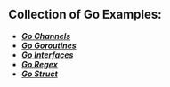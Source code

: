 ## Collection of Go Examples:

- ***[Go Channels](GoChannels.md)***
- ***[Go Goroutines](GoGoroutines.md)***
- ***[Go Interfaces](GoInterfaces.md)***
- ***[Go Regex](GoRegex.md)***
- ***[Go Struct](GoStruct.md)***
